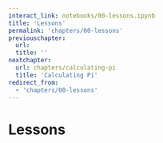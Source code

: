 ```yaml
---
interact_link: notebooks/00-lessons.ipynb
title: 'Lessons'
permalink: 'chapters/00-lessons'
previouschapter:
  url: 
  title: ''
nextchapter:
  url: chapters/calculating-pi
  title: 'Calculating Pi'
redirect_from:
  - 'chapters/00-lessons'
---
```


# Lessons
